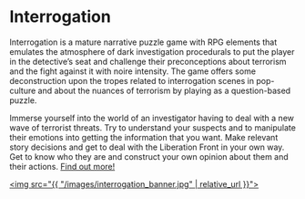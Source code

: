 # Interrogation

Interrogation is a mature narrative puzzle game with RPG elements that emulates the atmosphere of dark investigation procedurals to put the player in the detective’s seat and challenge their preconceptions about terrorism and the fight against it with noire intensity. The game offers some deconstruction upon the tropes related to interrogation scenes in pop-culture and about the nuances of terrorism by playing as a question-based puzzle.

Immerse yourself into the world of an investigator having to deal with a new wave of terrorist threats. Try to understand your suspects and to manipulate their emotions into getting the information that you want. Make relevant story decisions and get to deal with the Liberation Front in your own way. Get to know who they are and construct your own opinion about them and their actions.
 [Find out more!](/interrogation)

[<img src="{{ "/images/interrogation_banner.jpg" | relative_url }}">](/interrogation)

